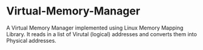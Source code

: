 # Virtual-Memory-Manager
A Virtual Memory Manager implemented using Linux Memory Mapping Library. It reads in a list of Virutal (logical) addresses and converts them into Physical addresses.
